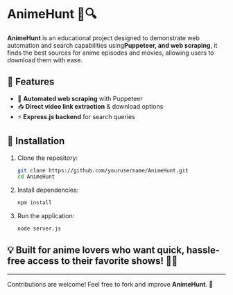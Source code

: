 # AnimeHunt 🎯🔍

**AnimeHunt** is an educational project designed to demonstrate web automation and search capabilities using**Puppeteer, and web scraping**, it finds the best sources for anime episodes and movies, allowing users to download them with ease.

## 🚀 Features

- 🤖 **Automated web scraping** with Puppeteer
- 📥 **Direct video link extraction** & download options
- ⚡ **Express.js backend** for search queries

## 📌 Installation

1. Clone the repository:
   ```bash
   git clone https://github.com/yourusername/AnimeHunt.git
   cd AnimeHunt
   ```
2. Install dependencies:
   ```bash
   npm install
   ```
3. Run the application:
   ```bash
   node server.js
   ```

## 💡 Built for anime lovers who want quick, hassle-free access to their favorite shows! 🎥🔥

---

Contributions are welcome! Feel free to fork and improve **AnimeHunt**. 🚀

